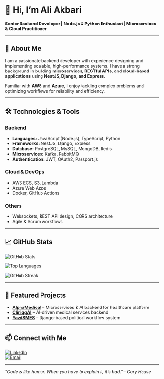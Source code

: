 # 👋 Hi, I’m Ali Akbari

**Senior Backend Developer | Node.js & Python Enthusiast | Microservices & Cloud Practitioner**

---

## 💼 About Me
I am a passionate backend developer with experience designing and implementing scalable, high-performance systems. I have a strong background in building **microservices**, **RESTful APIs**, and **cloud-based applications** using **NestJS, Django, and Express**.  

Familiar with **AWS** and **Azure**, I enjoy tackling complex problems and optimizing workflows for reliability and efficiency.

---

## 🛠️ Technologies & Tools

### Backend
- **Languages:** JavaScript (Node.js), TypeScript, Python
- **Frameworks:** NestJS, Django, Express
- **Database:** PostgreSQL, MySQL, MongoDB, Redis
- **Microservices:** Kafka, RabbitMQ
- **Authentication:** JWT, OAuth2, Passport.js

### Cloud & DevOps
- AWS ECS, S3, Lambda  
- Azure Web Apps  
- Docker, GitHub Actions  

### Others
- Websockets, REST API design, CQRS architecture  
- Agile & Scrum workflows  

---

## 📈 GitHub Stats

![GitHub Stats](https://github-readme-stats-psi-five-62.vercel.ap/api?username=alieakbariy&show_icons=true&theme=radical&count_private=true)

![Top Languages](https://github-readme-stats-psi-five-62.vercel.app/api/top-langs/?username=alieakbariy&layout=compact&theme=radical&count_private=true)

![GitHub Streak](https://github-readme-streak-stats.herokuapp.com/?user=alieakbariy&theme=radical&hide_border=false)

---

## 📂 Featured Projects
- [**AlphaMedical**](https://alphamedical.ir) – Microservices & AI backend for healthcare platform  
- [**CliniqqAI**](https://cliniqqai.com/fa) – AI-driven medical services backend  
- [**YazdSMES**](https://yazdsmes.ir) – Django-based political workflow system  

---

## 📫 Connect with Me
[![LinkedIn](https://img.shields.io/badge/LinkedIn-0077B5?style=flat&logo=linkedin&logoColor=white)](https://www.linkedin.com/in/ali-akbari-56a0b2226/)  
[![Email](https://img.shields.io/badge/Email-D14836?style=flat&logo=gmail&logoColor=white)](mailto:alieakbariy@gmail.com)

---

*"Code is like humor. When you have to explain it, it’s bad." – Cory House*
